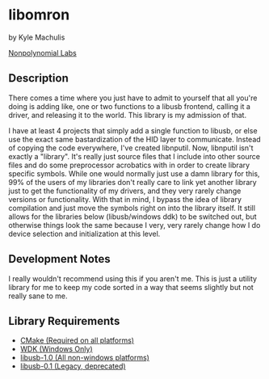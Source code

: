 # libomron

by Kyle Machulis

[Nonpolynomial Labs](http://www.nonpolynomial.com)

## Description

There comes a time where you just have to admit to yourself that all
you're doing is adding like, one or two functions to a libusb
frontend, calling it a driver, and releasing it to the world. This
library is my admission of that.

I have at least 4 projects that simply add a single function to
libusb, or else use the exact same bastardization of the HID layer to
communicate. Instead of copying the code everywhere, I've created
libnputil. Now, libnputil isn't exactly a "library". It's really just
source files that I include into other source files and do some
preprocessor acrobatics with in order to create library specific
symbols. While one would normally just use a damn library for this,
99% of the users of my libraries don't really care to link yet another
library just to get the functionality of my drivers, and they very
rarely change versions or functionality. With that in mind, I bypass
the idea of library compilation and just move the symbols right on
into the library itself. It still allows for the libraries below
(libusb/windows ddk) to be switched out, but otherwise things look the
same because I very, very rarely change how I do device selection and
initialization at this level.

## Development Notes

I really wouldn't recommend using this if you aren't me. This is just
a utility library for me to keep my code sorted in a way that seems
slightly but not really sane to me.

## Library Requirements

* [CMake (Required on all platforms)](http://www.cmake.org)
* [WDK (Windows Only)](http://www.microsoft.com/whdc/devtools/WDK/default.mspx)
* [libusb-1.0 (All non-windows platforms)](http://www.libusb.org)
* [libusb-0.1 (Legacy, deprecated)](http://www.libusb.org)
